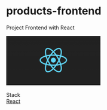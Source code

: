 # products-frontend
Project Frontend with React  

<img src="React-logo.png" width="50%" >

Stack  <br>
 <a href="https://pt-br.reactjs.org/">React </a>
